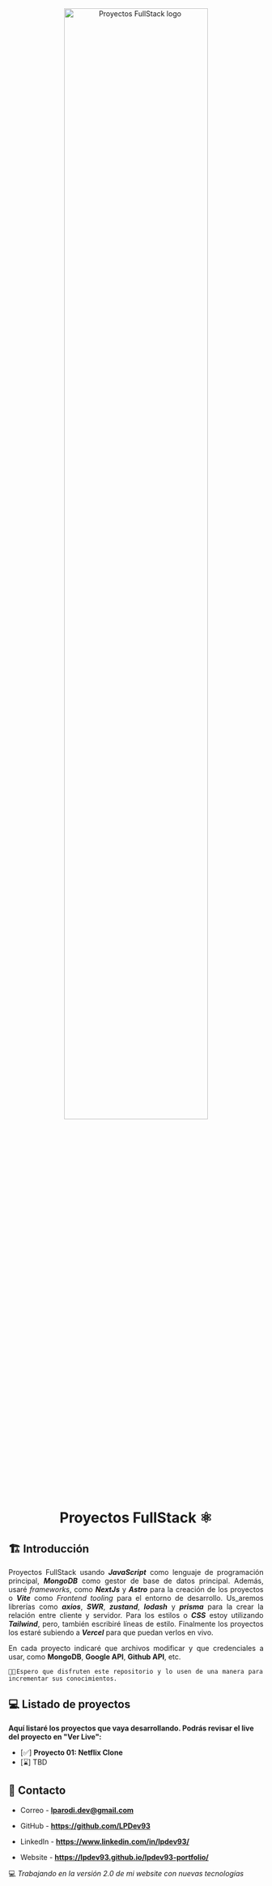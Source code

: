 <div align="center">

<img alt="Proyectos FullStack logo" src="https://i.ytimg.com/vi/ly3m6mv5qvg/maxresdefault.jpg" width="75%" height="auto" />

# Proyectos FullStack ⚛️

<div align="justify">

## 🏗️ Introducción

Proyectos FullStack usando **_JavaScript_** como lenguaje de programación principal, **_MongoDB_** como gestor de base de datos principal. Además, usaré _frameworks_, como **_NextJs_** y **_Astro_** para la creación de los proyectos o **_Vite_** como _Frontend tooling_ para el entorno de desarrollo. Us_aremos librerías como **_axios_**, **_SWR_**, **_zustand_**, **_lodash_** y **_prisma_** para la crear la relación entre cliente y servidor. Para los estilos o **_CSS_** estoy utilizando **_Tailwind_**, pero, también escribiré líneas de estilo. Finalmente los proyectos los estaré subiendo a **_Vercel_** para que puedan verlos en vivo.

En cada proyecto indicaré que archivos modificar y que credenciales a usar, como **MongoDB**, **Google API**, **Github API**, etc.

    👨‍💻Espero que disfruten este repositorio y lo usen de una manera para incrementar sus conocimientos.

</div>

</div>



## 💻 Listado de proyectos

**Aquí listaré los proyectos que vaya desarrollando. Podrás revisar el live del proyecto en "Ver Live":**

- [✅] **Proyecto 01: Netflix Clone**
- [⌛] TBD

## 📩 Contacto

- Correo - **lparodi.dev@gmail.com**

- GitHub - **https://github.com/LPDev93**

- LinkedIn - **https://www.linkedin.com/in/lpdev93/**

- Website - **https://lpdev93.github.io/lpdev93-portfolio/**

💻 _Trabajando en la versión 2.0 de mi website con nuevas tecnologías_

